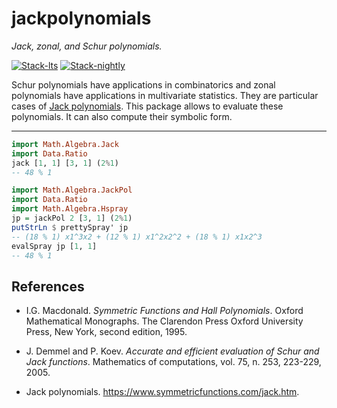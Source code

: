 # jackpolynomials

*Jack, zonal, and Schur polynomials.*

<!-- badges: start -->
[![Stack-lts](https://github.com/stla/jackpolynomials/actions/workflows/Stack-lts.yml/badge.svg)](https://github.com/stla/jackpolynomials/actions/workflows/Stack-lts.yml)
[![Stack-nightly](https://github.com/stla/jackpolynomials/actions/workflows/Stack-nightly.yml/badge.svg)](https://github.com/stla/jackpolynomials/actions/workflows/Stack-nightly.yml)
<!-- badges: end -->

Schur polynomials have applications in combinatorics and zonal polynomials have
applications in multivariate statistics. They are particular cases of
[Jack polynomials](https://en.wikipedia.org/wiki/Jack_function). This package
allows to evaluate these polynomials. It can also compute their symbolic form.

___

```haskell
import Math.Algebra.Jack
import Data.Ratio
jack [1, 1] [3, 1] (2%1)
-- 48 % 1
```

```haskell
import Math.Algebra.JackPol
import Data.Ratio
import Math.Algebra.Hspray
jp = jackPol 2 [3, 1] (2%1)
putStrLn $ prettySpray' jp
-- (18 % 1) x1^3x2 + (12 % 1) x1^2x2^2 + (18 % 1) x1x2^3
evalSpray jp [1, 1]
-- 48 % 1
```


## References

* I.G. Macdonald. *Symmetric Functions and Hall Polynomials*. Oxford Mathematical Monographs. The Clarendon Press Oxford University Press, New York, second edition, 1995.

* J. Demmel and P. Koev. *Accurate and efficient evaluation of Schur and Jack functions*. Mathematics of computations, vol. 75, n. 253, 223-229, 2005.

* Jack polynomials. <https://www.symmetricfunctions.com/jack.htm>.
